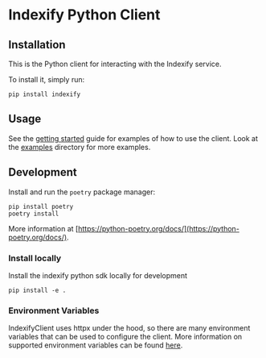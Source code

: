 # Indexify Python Client

## Installation

This is the Python client for interacting with the Indexify service.

To install it, simply run:

```shell
pip install indexify
```

## Usage

See the [getting started](https://getindexify.com/getting_started/) guide for examples of how to use the client.
Look at the [examples](examples) directory for more examples.

## Development

Install and run the `poetry` package manager:

```shell
pip install poetry
poetry install
```

More information at [https://python-poetry.org/docs/](https://python-poetry.org/docs/).


### Install locally
Install the indexify python sdk locally for development

```shell
pip install -e .
```

### Environment Variables

IndexifyClient uses httpx under the hood, so there are many environment variables that can be used to configure the client. More information on supported environment variables can be found [here](https://www.python-httpx.org/environment_variables/).
